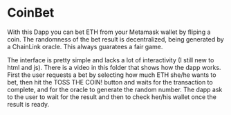 # CoinBet
With this Dapp you can bet ETH from your Metamask wallet by fliping a coin. The randomness of the bet result is decentralized, being generated by a ChainLink oracle. This always guaratees a fair game.

The interface is pretty simple and lacks a lot of interactivity (I still new to html and js). There is a video in this folder that shows how the dapp works. First the user requests a bet by selecting how much ETH she/he wants to bet, then hit the TOSS THE COIN! button and waits for the transaction to complete, and for the oracle to generate the random number. The dapp ask to the user to wait for the result and then to check her/his wallet once the result is ready.
